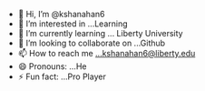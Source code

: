 - 👋 Hi, I’m @kshanahan6
- 👀 I’m interested in ...Learning
- 🌱 I’m currently learning ... Liberty University
- 💞️ I’m looking to collaborate on ...Github
- 📫 How to reach me ...kshanahan6@liberty.edu
- 😄 Pronouns: ...He
- ⚡ Fun fact: ...Pro Player

<!---
kshanahan6/kshanahan6 is a ✨ special ✨ repository because its `README.md` (this file) appears on your GitHub profile.
You can click the Preview link to take a look at your changes.
--->

